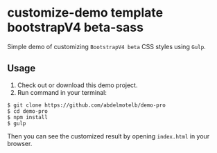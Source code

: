 # customize-demo template bootstrapV4 beta-sass

Simple demo of customizing `BootstrapV4 beta` CSS styles using `Gulp`.

## Usage

1. Check out or download this demo project.
2. Run command in your terminal:

```
$ git clone https://github.com/abdelmotelb/demo-pro
$ cd demo-pro
$ npm install
$ gulp
```

Then you can see the customized result by opening `index.html` in your browser.

